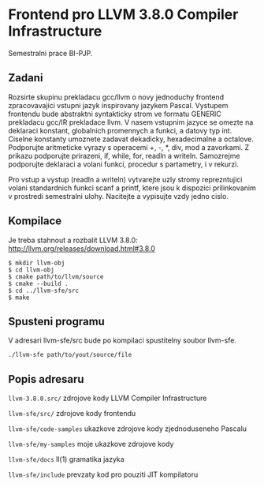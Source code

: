 # Frontend pro LLVM 3.8.0 Compiler Infrastructure

Semestralni prace BI-PJP.

## Zadani

Rozsirte skupinu prekladacu gcc/llvm o novy jednoduchy frontend
zpracovavajici vstupni jazyk inspirovany jazykem Pascal. Vystupem
frontendu bude abstraktni syntakticky strom ve formatu GENERIC
prekladacu gcc/IR prekladace llvm. V nasem vstupnim jazyce se omezte
na deklaraci konstant, globalnich promennych a funkci, a datovy typ
int. Ciselne konstanty umoznete zadavat dekadicky, hexadecimalne
a octalove. Podporujte aritmeticke vyrazy s operacemi +, -, *, div,
mod a zavorkami. Z prikazu podporujte prirazeni, if, while, for,
readln a writeln. Samozrejme podporujte deklaraci a volani funkci,
procedur s partametry, i v rekurzi.

Pro vstup a vystup (readln a writeln) vytvarejte uzly stromy
reprezntujici volani standardnich funkci scanf a printf, ktere jsou
k dispozici prilinkovanim v prostredi semestralni ulohy. Nacitejte
a vypisujte vzdy jedno cislo.

## Kompilace

Je treba stahnout a rozbalit LLVM 3.8.0:
http://llvm.org/releases/download.html#3.8.0

    $ mkdir llvm-obj
    $ cd llvm-obj
    $ cmake path/to/llvm/source
    $ cmake --build .
    $ cd ../llvm-sfe/src
    $ make

## Spusteni programu

V adresari llvm-sfe/src bude po kompilaci spustitelny soubor llvm-sfe.

    ./llvm-sfe path/to/yout/source/file

## Popis adresaru

`llvm-3.8.0.src/` zdrojove kody LLVM Compiler Infrastructure

`llvm-sfe/src/` zdrojove kody frontendu

`llvm-sfe/code-samples` ukazkove zdrojove kody zjednoduseneho Pascalu

`llvm-sfe/my-samples` moje ukazkove zdrojove kody

`llvm-sfe/docs` ll(1) gramatika jazyka

`llvm-sfe/include` prevzaty kod pro pouziti JIT kompilatoru
